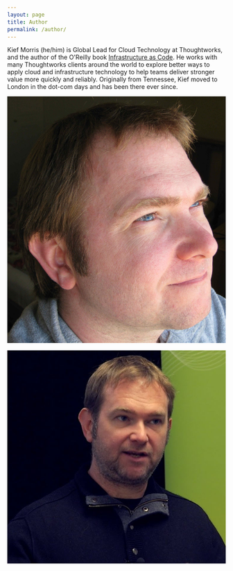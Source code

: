 ```yaml
---
layout: page
title: Author
permalink: /author/
---
```


Kief Morris (he/him) is Global Lead for Cloud Technology at Thoughtworks, and the author of the O'Reilly book [Infrastructure as Code](https://infrastructure-as-code.com/book/). He works with many Thoughtworks clients around the world to explore better ways to apply cloud and infrastructure technology to help teams deliver stronger value more quickly and reliably. Originally from Tennessee, Kief moved to London in the dot-com days and has been there ever since.

![Kief staring into the future, looking serious](/images/kief_profile.jpg)

![Kief saying something](/images/kief-at-goto.jpg)

